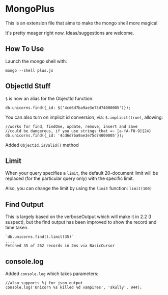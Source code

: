 # MongoPlus
This is an extension file that aims to make the mongo shell more magical

It's pretty meager right now. Ideas/suggestions are welcome.

## How To Use
Launch the mongo shell with:

	mongo --shell plus.js

## ObjectId Stuff
`$` is now an alias for the ObjectId function:

	db.unicorns.find({_id: $('4cd6d7ba9ae3e75d74000005')});

You can also turn on implicit id conversion, via: `$.implicit(true)`, allowing:

	//works for find, findOne, update, remove, insert and save
	//could be dangerous, if you use strings that =~ [a-fA-F0-9]{24}
	db.unicorns.find({_id: '4cd6d7ba9ae3e75d74000005'});

Added `ObjectId.isValid()` method

## Limit
When your query specifies a `limit`, the default 20-document limit will be replaced (for the particular query only) with the specific limit.

Also, you can change the limit by using the `limit` function: `limit(100)`

## Find Output
This is largely based on the verboseOutput which will make it in 2.2 (I suspect), but the find output has been improved to show the record and time taken.

	`db.unicorns.find().limit(35)`
	....
	Fetched 35 of 262 records in 2ms via BasicCursor

## console.log
Added `console.log` which takes parameters:

	//also supports %j for json output
	console.log('Unicorn %s killed %d vampires', 'skully', 944);